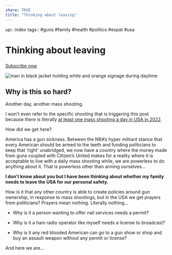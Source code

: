 ```yaml
---
share: TRUE
title: "Thinking about leaving"
---
```


up:: index
tags:: #guns #family  #health #politics #expat #usa 
# Thinking about leaving

###
[Subscribe now](%%checkout_url%%)


![man in black jacket holding white and orange signage during daytime](https://images.unsplash.com/photo-1616984855875-d0be5f06706a?crop=entropy&cs=tinysrgb&fit=max&fm=jpg&ixid=MnwzMDAzMzh8MHwxfHNlYXJjaHwyfHxucmF8ZW58MHx8fHwxNjY5MjEyNDg2&ixlib=rb-4.0.3&q=80&w=1080 "man in black jacket holding white and orange signage during daytime")



## Why is this so hard?

Another day, another mass shooting.

I won’t even refer to the specific shooting that is triggering this post because there is literally [at least one mass shooting a day in USA in 2022](https://news.yahoo.com/us-had-214-mass-shootings-193017176.html).

How did we get here?

America has a gun sickness. Between the NRA’s hyper militant stance that every American should be armed to the teeth and funding politicians to keep that ‘right’ unabridged, we now have a country where the money made from guns coupled with Citizen’s United makes for a reality where it is acceptable to live with a daily mass shooting while, we are powerless to do anything about it. That is powerless other than arming ourselves… 

**I don’t know about you but I have been thinking about whether my family needs to leave the USA for our personal safety.**

How is it that any other country is able to create policies around gun ownership, in response to mass shootings, but in the USA we get prayers from politicians? Prayers mean nothing. Literally nothing…

-   Why is it a person wanting to offer nail services needs a permit?
    
-   Why is it a ham radio operator like myself needs a license to broadcast?
    
-   Why is it any red blooded American can go to a gun show or shop and buy an assault weapon without any permit or license?
    

And here we are… 

